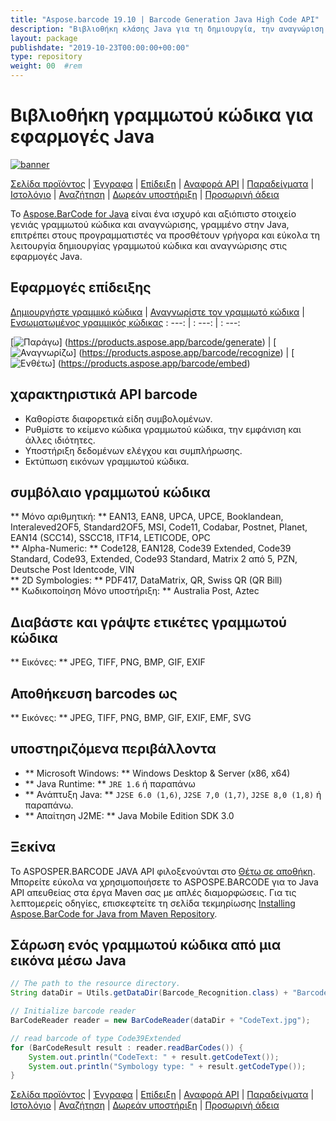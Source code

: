 ```yaml
---
title: "Aspose.barcode 19.10 | Barcode Generation Java High Code API" 
description: "Βιβλιοθήκη κλάσης Java για τη δημιουργία, την αναγνώριση και τη μετατροπή των γραμμωτών κώδικα. Υποστηρίζει αριθμητικές, αλφαριθμητικές και 2D συμβολαίες γραμμωτού κώδικα. Προσαρμόστε τους barcodes στην εφαρμογή Java." 
layout: package
publishdate: "2019-10-23T00:00:00+00:00"
type: repository
weight: 00	#rem
---
```


# Βιβλιοθήκη γραμμωτού κώδικα για εφαρμογές Java
[![banner](/res_repo/img/compress/aspose_barcode-for-java-banner.png)](./)

[Σελίδα προϊόντος](https://products.aspose.com/barcode/java) | [Έγγραφα](https://docs.aspose.com/barcode/java/) | [Επίδειξη](https://products.aspose.app/barcode/family) | [Αναφορά API](https://apireference.aspose.com/barcode/java) | [Παραδείγματα](https://github.com/aspose-barcode/Aspose.BarCode-for-Java) | [Ιστολόγιο](https://blog.aspose.com/category/barcode/) | [Αναζήτηση](https://search.aspose.com/) | [Δωρεάν υποστήριξη](https://forum.aspose.com/c/barcode) | [Προσωρινή άδεια](https://purchase.aspose.com/temporary-license)

Το [Aspose.BarCode for Java](https://products.aspose.com/barcode/java) είναι ένα ισχυρό και αξιόπιστο στοιχείο γενιάς γραμμωτού κώδικα και αναγνώρισης, γραμμένο στην Java, επιτρέπει στους προγραμματιστές να προσθέτουν γρήγορα και εύκολα τη λειτουργία δημιουργίας γραμμωτού κώδικα και αναγνώρισης στις εφαρμογές Java.

## Εφαρμογές επίδειξης

[Δημιουργήστε γραμμικό κώδικα](https://products.aspose.app/barcode/generate) | [Αναγνωρίστε τον γραμμωτό κώδικα](https://products.aspose.app/barcode/recognize) | [Ενσωματωμένος γραμμικός κώδικας](https://products.aspose.app/barcode/embed)
: ---: | : ---: | : ---:

[![Παράγω](https://products.aspose.app/barcode/generate/img/aspose_generate-app-48.png)] (https://products.aspose.app/barcode/generate) | [![Αναγνωρίζω](https://products.aspose.app/barcode/recognize/img/aspose_recognize-app-48.png)] (https://products.aspose.app/barcode/recognize) | [![Ενθέτω](https://products.aspose.app/barcode/embed/img/aspose_embed-app-48.png)] (https://products.aspose.app/barcode/embed)

## χαρακτηριστικά API barcode
- Καθορίστε διαφορετικά είδη συμβολομένων.
- Ρυθμίστε το κείμενο κώδικα γραμμωτού κώδικα, την εμφάνιση και άλλες ιδιότητες.
- Υποστήριξη δεδομένων ελέγχου και συμπλήρωσης.
- Εκτύπωση εικόνων γραμμωτού κώδικα.

## συμβόλαιο γραμμωτού κώδικα
** Μόνο αριθμητική: ** EAN13, EAN8, UPCA, UPCE, Booklandean, Interaleved2OF5, Standard2OF5, MSI, Code11, Codabar, Postnet, Planet, EAN14 (SCC14), SSCC18, ITF14, LETICODE, OPC \
** Alpha-Numeric: ** Code128, EAN128, Code39 Extended, Code39 Standard, Code93, Extended, Code93 Standard, Matrix 2 από 5, PZN, Deutsche Post Identcode, VIN \
** 2D Symbologies: ** PDF417, DataMatrix, QR, Swiss QR (QR Bill) \
** Κωδικοποίηση Μόνο υποστήριξη: ** Australia Post, Aztec

## Διαβάστε και γράψτε ετικέτες γραμμωτού κώδικα
** Εικόνες: ** JPEG, TIFF, PNG, BMP, GIF, EXIF

## Αποθήκευση barcodes ως
** Εικόνες: ** JPEG, TIFF, PNG, BMP, GIF, EXIF, EMF, SVG

## υποστηριζόμενα περιβάλλοντα
- ** Microsoft Windows: ** Windows Desktop & Server (x86, x64)
- ** Java Runtime: ** `JRE 1.6` ή παραπάνω
- ** Ανάπτυξη Java: ** `J2SE 6.0 (1,6)`, `J2SE 7,0 (1,7)`, `J2SE 8,0 (1,8)` ή παραπάνω.
- ** Απαίτηση J2ME: ** Java Mobile Edition SDK 3.0

## Ξεκίνα

Το ASPOSPER.BARCODE JAVA API φιλοξενούνται στο [Θέτω σε αποθήκη](https://releases.aspose.com/barcode/java/). Μπορείτε εύκολα να χρησιμοποιήσετε το ASPOSPE.BARCODE για το Java API απευθείας στα έργα Maven σας με απλές διαμορφώσεις. Για τις λεπτομερείς οδηγίες, επισκεφτείτε τη σελίδα τεκμηρίωσης [Installing Aspose.BarCode for Java from Maven Repository](https://docs.aspose.com/barcode/java/installation/).

## Σάρωση ενός γραμμωτού κώδικα από μια εικόνα μέσω Java

```java
// The path to the resource directory.
String dataDir = Utils.getDataDir(Barcode_Recognition.class) + "BarcodeReader/basic_features/";

// Initialize barcode reader
BarCodeReader reader = new BarCodeReader(dataDir + "CodeText.jpg");

// read barcode of type Code39Extended
for (BarCodeResult result : reader.readBarCodes()) {
    System.out.println("CodeText: " + result.getCodeText());
    System.out.println("Symbology type: " + result.getCodeType());
}
```

[Σελίδα προϊόντος](https://products.aspose.com/barcode/java) | [Έγγραφα](https://docs.aspose.com/barcode/java/) | [Επίδειξη](https://products.aspose.app/barcode/family) | [Αναφορά API](https://apireference.aspose.com/barcode/java) | [Παραδείγματα](https://github.com/aspose-barcode/Aspose.BarCode-for-Java) | [Ιστολόγιο](https://blog.aspose.com/category/barcode/) | [Αναζήτηση](https://search.aspose.com/) | [Δωρεάν υποστήριξη](https://forum.aspose.com/c/barcode) | [Προσωρινή άδεια](https://purchase.aspose.com/temporary-license)
